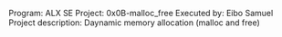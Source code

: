 Program: ALX SE
Project: 0x0B-malloc_free
Executed by: Eibo Samuel
Project description: Daynamic memory allocation (malloc and free)

